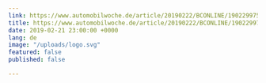 ```yaml
---
link: https://www.automobilwoche.de/article/20190222/BCONLINE/190229975/wunder-chef-gunnar-froh-autohersteller-muessen-keine-softwarefirmen-werden
title: https://www.automobilwoche.de/article/20190222/BCONLINE/190229975/wunder-chef-gunnar-froh-autohersteller-muessen-keine-softwarefirmen-werden
date: 2019-02-21 23:00:00 +0000
lang: de
image: "/uploads/logo.svg"
featured: false
published: false

---
```

